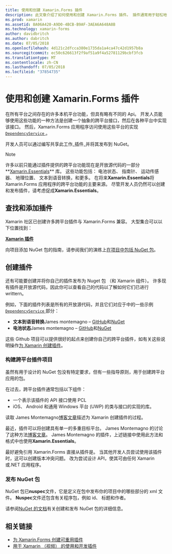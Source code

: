 ```yaml
---
title: 使用和创建 Xamarin.Forms 插件
description: 此文章介绍了如何使用和创建 Xamarin.Forms 插件。 插件通常用于轻松地公开本机平台功能。
ms.prod: xamarin
ms.assetid: 8A06A420-A9D0-4BCB-B9AF-3AEA6A648A8B
ms.technology: xamarin-forms
author: davidbritch
ms.author: dabritch
ms.date: 07/05/2018
ms.openlocfilehash: 4d121c2dfcca380e1735da1a4ca47c42d1957b8a
ms.sourcegitcommit: ec50c626613f2f9af51a9f4a52781129bcbf3fcb
ms.translationtype: MT
ms.contentlocale: zh-CN
ms.lasthandoff: 07/05/2018
ms.locfileid: "37854735"
---
```

# <a name="consuming-and-creating-xamarinforms-plugins"></a>使用和创建 Xamarin.Forms 插件

在所有平台之间存在的许多本机平台功能，但具有略有不同的 Api。 开发人员能够使用这些功能的一种方法是创建一个抽象的跨平台接口，然后在各种平台中实现该接口。 然后，Xamarin.Forms 应用程序访问使用这些平台的实现[ `DependencyService` ](~/xamarin-forms/app-fundamentals/dependency-service/index.md)。

开发人员可以通过编写共享此工作_插件_并将其发布到 NuGet。

> [!NOTE]
> 许多以前只能通过插件提供的跨平台功能现在是开放源代码的一部分**[Xamarin.Essentials](~/essentials/index.md)** 库。 这些功能包括： 电池状态、 指南针、 运动传感器、 地理位置、 文本到语音转换，和更多。 在将来**Xamarin.Essentials**将 Xamarin.Forms 应用程序的跨平台功能的主要来源。 尽管开发人员仍然可以创建和发布插件，请考虑促成**Xamarin.Essentials**。

## <a name="finding-and-adding-plugins"></a>查找和添加插件

Xamarin 社区已创建许多跨平台插件与 Xamarin.Forms 兼容。 大型集合可以以下位置找到：

[**Xamarin 插件**](https://github.com/xamarin/XamarinComponents)

向项目添加 NuGet 包的指南，请参阅我们的演练上[在项目中包括 NuGet 包](/visualstudio/mac/nuget-walkthrough/)。

## <a name="creating-plugins"></a>创建插件

还有可能要创建并将你自己的插件发布为 Nuget 包 （和 Xamarin 组件）。 许多现有插件是开放源代码，因此你可以查看自己的代码以了解如何它们已进行 writtern。

例如，下面的插件列表是所有的开放源代码，并且它们对应于中的一些示例[ `DependencyService` ](~/xamarin-forms/app-fundamentals/dependency-service/index.md)部分：

- **文本到语音转换**James montemagno &ndash; [GitHub](https://github.com/jamesmontemagno/TextToSpeechPlugin)和[NuGet  ](https://www.nuget.org/packages/Xam.Plugins.TextToSpeech)
- **电池状态**James montemagno &ndash; [GitHub](https://github.com/jamesmontemagno/BatteryPlugin)和[NuGet](https://www.nuget.org/packages/Xam.Plugin.Battery)

这些 Github 项目可以提供很好的起点来创建你自己的跨平台插件，如有关这些说明操作[为 Xamarin 创建插件](https://github.com/xamarin/XamarinComponents#create-a-plugin-for-xamarin)。

### <a name="structuring-cross-platform-plugin-projects"></a>构建跨平台插件项目

虽然有用于设计的 NuGet 包没有特定要求，但有一些指导原则，用于创建跨平台应用的包。

在过去，跨平台插件通常包括以下组件：

- 一个表示该插件的 API 接口使用 PCL
- iOS、 Android 和通用 Windows 平台 (UWP) 的类与接口的实现的库。

读取 James Montemagno[博客文章](https://blog.xamarin.com/creating-reusable-plugins-for-xamarin-forms/)描述为 Xamarin 创建插件的过程。

最近，插件可以将创建具有单一的多重目标平台。 James Montemagno 的讨论了这种方法[博客文章](https://montemagno.com/converting-xamarin-libraries-to-sdk-style-multi-targeted-projects/)。 James Montemagno 的插件，上述链接中使用此方法和格式中也使用**Xamarin.Essentials**。

最好避免引用 Xamarin.Forms 直接从插件是。
当其他开发人员尝试使用该插件时，这可以创建版本冲突问题。 改为尝试设计 API，使其可由任何 Xamarin 或.NET 应用程序。

### <a name="publishing-nuget-packages"></a>发布 NuGet 包

NuGet 包已**nuspec**文件，它是定义在包中发布你的项目中的哪些部分的 xml 文件。 **Nuspec**文件还包含有关程序包，例如 id、 标题和作者。

请参阅[NuGet 的文档](/nuget/create-packages/creating-a-package.md)有关创建和发布 NuGet 包的详细信息。

## <a name="related-links"></a>相关链接

- [为 Xamarin.Forms 创建可重用插件](https://blog.xamarin.com/creating-reusable-plugins-for-xamarin-forms)
- [用于 Xamarin （视频） 的使用和开发插件](https://university.xamarin.com/guestlectures/using-developing-plugins-for-xamarin)
